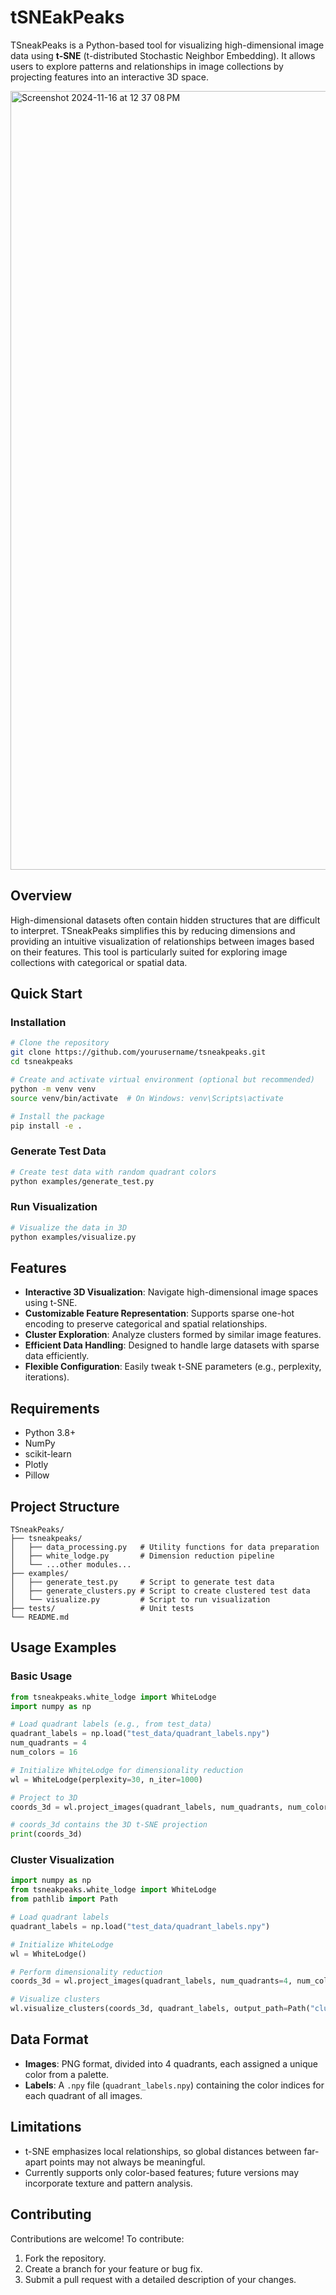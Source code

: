# tSNEakPeaks

TSneakPeaks is a Python-based tool for visualizing high-dimensional image data using **t-SNE** (t-distributed Stochastic Neighbor Embedding). It allows users to explore patterns and relationships in image collections by projecting features into an interactive 3D space.

<img width="1246" alt="Screenshot 2024-11-16 at 12 37 08 PM" src="https://github.com/user-attachments/assets/6a3083cc-ab6c-4463-8113-f3647aac5e70">



## Overview

High-dimensional datasets often contain hidden structures that are difficult to interpret. TSneakPeaks simplifies this by reducing dimensions and providing an intuitive visualization of relationships between images based on their features. This tool is particularly suited for exploring image collections with categorical or spatial data.

## Quick Start

### Installation

```bash
# Clone the repository
git clone https://github.com/yourusername/tsneakpeaks.git
cd tsneakpeaks

# Create and activate virtual environment (optional but recommended)
python -m venv venv
source venv/bin/activate  # On Windows: venv\Scripts\activate

# Install the package
pip install -e .
```

### Generate Test Data

```bash
# Create test data with random quadrant colors
python examples/generate_test.py
```

### Run Visualization

```bash
# Visualize the data in 3D
python examples/visualize.py
```

## Features

- **Interactive 3D Visualization**: Navigate high-dimensional image spaces using t-SNE.
- **Customizable Feature Representation**: Supports sparse one-hot encoding to preserve categorical and spatial relationships.
- **Cluster Exploration**: Analyze clusters formed by similar image features.
- **Efficient Data Handling**: Designed to handle large datasets with sparse data efficiently.
- **Flexible Configuration**: Easily tweak t-SNE parameters (e.g., perplexity, iterations).

## Requirements

- Python 3.8+
- NumPy
- scikit-learn
- Plotly
- Pillow

## Project Structure

```
TSneakPeaks/
├── tsneakpeaks/
│   ├── data_processing.py   # Utility functions for data preparation
│   ├── white_lodge.py       # Dimension reduction pipeline
│   └── ...other modules...
├── examples/
│   ├── generate_test.py     # Script to generate test data
│   ├── generate_clusters.py # Script to create clustered test data
│   └── visualize.py         # Script to run visualization
├── tests/                   # Unit tests
└── README.md
```

## Usage Examples

### Basic Usage

```python
from tsneakpeaks.white_lodge import WhiteLodge
import numpy as np

# Load quadrant labels (e.g., from test_data)
quadrant_labels = np.load("test_data/quadrant_labels.npy")
num_quadrants = 4
num_colors = 16

# Initialize WhiteLodge for dimensionality reduction
wl = WhiteLodge(perplexity=30, n_iter=1000)

# Project to 3D
coords_3d = wl.project_images(quadrant_labels, num_quadrants, num_colors)

# coords_3d contains the 3D t-SNE projection
print(coords_3d)
```

### Cluster Visualization

```python
import numpy as np
from tsneakpeaks.white_lodge import WhiteLodge
from pathlib import Path

# Load quadrant labels
quadrant_labels = np.load("test_data/quadrant_labels.npy")

# Initialize WhiteLodge
wl = WhiteLodge()

# Perform dimensionality reduction
coords_3d = wl.project_images(quadrant_labels, num_quadrants=4, num_colors=16)

# Visualize clusters
wl.visualize_clusters(coords_3d, quadrant_labels, output_path=Path("clusters.png"))
```

## Data Format

- **Images**: PNG format, divided into 4 quadrants, each assigned a unique color from a palette.
- **Labels**: A `.npy` file (`quadrant_labels.npy`) containing the color indices for each quadrant of all images.

## Limitations

- t-SNE emphasizes local relationships, so global distances between far-apart points may not always be meaningful.
- Currently supports only color-based features; future versions may incorporate texture and pattern analysis.

## Contributing

Contributions are welcome! To contribute:
1. Fork the repository.
2. Create a branch for your feature or bug fix.
3. Submit a pull request with a detailed description of your changes.
